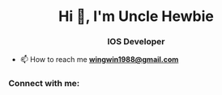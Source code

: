 <h1 align="center">Hi 👋, I'm Uncle Hewbie</h1>
<h3 align="center">IOS Developer</h3>

- 📫 How to reach me **wingwin1988@gmail.com**

<h3 align="left">Connect with me:</h3>
<p align="left">
</p>

